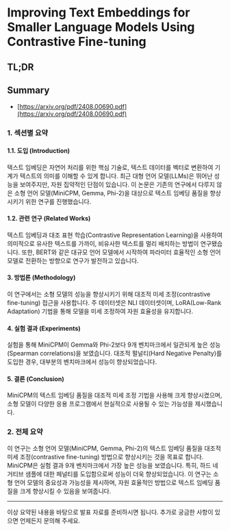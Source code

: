 # Improving Text Embeddings for Smaller Language Models Using Contrastive Fine-tuning
## TL;DR
## Summary
- [https://arxiv.org/pdf/2408.00690.pdf](https://arxiv.org/pdf/2408.00690.pdf)

### 1. 섹션별 요약

#### 1.1. 도입 (Introduction)
텍스트 임베딩은 자연어 처리를 위한 핵심 기술로, 텍스트 데이터를 벡터로 변환하여 기계가 텍스트의 의미를 이해할 수 있게 합니다. 최근 대형 언어 모델(LLMs)은 뛰어난 성능을 보여주지만, 자원 집약적인 단점이 있습니다. 이 논문은 기존의 연구에서 다루지 않은 소형 언어 모델(MiniCPM, Gemma, Phi-2)을 대상으로 텍스트 임베딩 품질을 향상시키기 위한 연구를 진행했습니다.

#### 1.2. 관련 연구 (Related Works)
텍스트 임베딩과 대조 표현 학습(Contrastive Representation Learning)을 사용하여 의미적으로 유사한 텍스트를 가까이, 비유사한 텍스트를 멀리 배치하는 방법이 연구됐습니다. 또한, BERT와 같은 대규모 언어 모델에서 시작하여 파라미터 효율적인 소형 언어 모델로 전환하는 방향으로 연구가 발전하고 있습니다.

#### 3. 방법론 (Methodology)
이 연구에서는 소형 모델의 성능을 향상시키기 위해 대조적 미세 조정(contrastive fine-tuning) 접근을 사용합니다. 주 데이터셋은 NLI 데이터셋이며, LoRA(Low-Rank Adaptation) 기법을 통해 모델을 미세 조정하여 자원 효율성을 유지합니다.

#### 4. 실험 결과 (Experiments)
실험을 통해 MiniCPM이 Gemma와 Phi-2보다 9개 벤치마크에서 일관되게 높은 성능(Spearman correlations)을 보였습니다. 대조적 펄널티(Hard Negative Penalty)를 도입한 경우, 대부분의 벤치마크에서 성능이 향상되었습니다.

#### 5. 결론 (Conclusion)
MiniCPM의 텍스트 임베딩 품질을 대조적 미세 조정 기법을 사용해 크게 향상시켰으며, 소형 모델이 다양한 응용 프로그램에서 현실적으로 사용될 수 있는 가능성을 제시했습니다.

### 2. 전체 요약

이 연구는 소형 언어 모델(MiniCPM, Gemma, Phi-2)의 텍스트 임베딩 품질을 대조적 미세 조정(contrastive fine-tuning) 방법으로 향상시키는 것을 목표로 합니다. MiniCPM은 실험 결과 9개 벤치마크에서 가장 높은 성능을 보였습니다. 특히, 하드 네거티브 샘플에 대한 페널티를 도입함으로써 성능이 더욱 향상되었습니다. 이 연구는 소형 언어 모델의 중요성과 가능성을 제시하며, 자원 효율적인 방법으로 텍스트 임베딩 품질을 크게 향상시킬 수 있음을 보여줍니다.

---
이상 요약된 내용을 바탕으로 발표 자료를 준비하시면 됩니다. 추가로 궁금한 사항이 있으면 언제든지 문의해 주세요.
